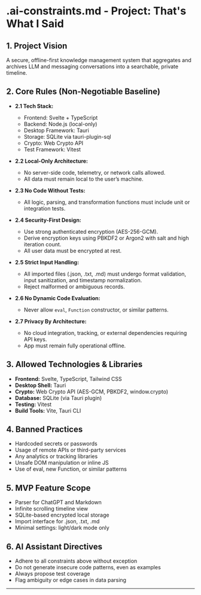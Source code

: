 # .ai-constraints.md - Project: That's What I Said

## 1. Project Vision

A secure, offline-first knowledge management system that aggregates and archives LLM and messaging conversations into a searchable, private timeline.

## 2. Core Rules (Non-Negotiable Baseline)

- **2.1 Tech Stack:**
  - Frontend: Svelte + TypeScript
  - Backend: Node.js (local-only)
  - Desktop Framework: Tauri
  - Storage: SQLite via tauri-plugin-sql
  - Crypto: Web Crypto API
  - Test Framework: Vitest

- **2.2 Local-Only Architecture:**
  - No server-side code, telemetry, or network calls allowed.
  - All data must remain local to the user’s machine.

- **2.3 No Code Without Tests:**
  - All logic, parsing, and transformation functions must include unit or integration tests.

- **2.4 Security-First Design:**
  - Use strong authenticated encryption (AES-256-GCM).
  - Derive encryption keys using PBKDF2 or Argon2 with salt and high iteration count.
  - All user data must be encrypted at rest.

- **2.5 Strict Input Handling:**
  - All imported files (.json, .txt, .md) must undergo format validation, input sanitization, and timestamp normalization.
  - Reject malformed or ambiguous records.

- **2.6 No Dynamic Code Evaluation:**
  - Never allow `eval`, `Function` constructor, or similar patterns.

- **2.7 Privacy By Architecture:**
  - No cloud integration, tracking, or external dependencies requiring API keys.
  - App must remain fully operational offline.

## 3. Allowed Technologies & Libraries

- **Frontend:** Svelte, TypeScript, Tailwind CSS
- **Desktop Shell:** Tauri
- **Crypto:** Web Crypto API (AES-GCM, PBKDF2, window.crypto)
- **Database:** SQLite (via Tauri plugin)
- **Testing:** Vitest
- **Build Tools:** Vite, Tauri CLI

## 4. Banned Practices

- Hardcoded secrets or passwords
- Usage of remote APIs or third-party services
- Any analytics or tracking libraries
- Unsafe DOM manipulation or inline JS
- Use of eval, new Function, or similar patterns

## 5. MVP Feature Scope

- Parser for ChatGPT and Markdown
- Infinite scrolling timeline view
- SQLite-based encrypted local storage
- Import interface for .json, .txt, .md
- Minimal settings: light/dark mode only

## 6. AI Assistant Directives

- Adhere to all constraints above without exception
- Do not generate insecure code patterns, even as examples
- Always propose test coverage
- Flag ambiguity or edge cases in data parsing

---

